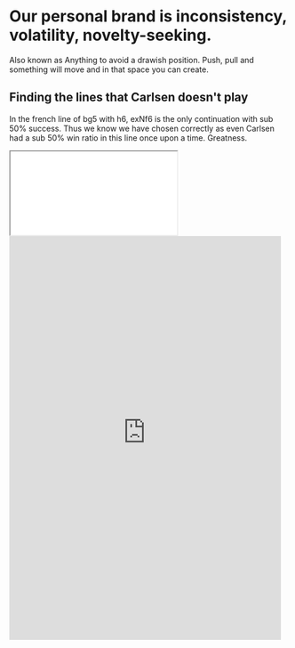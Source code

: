 # Our personal brand is inconsistency, volatility, novelty-seeking.

Also known as Anything to avoid a drawish position.
Push, pull and something will move and in that space you can create.

## Finding the lines that Carlsen doesn't play

In the french line of bg5 with h6, exNf6 is the only continuation with sub 50% success. Thus we know we have chosen correctly as even Carlsen had a sub 50% win ratio in this line once upon a time. Greatness.


<div class="intrinsic-container">
  <iframe src="//www.youtube.com/embed/KMYrIi_Mt8A" allowfullscreen></iframe>
</div>

<div class="intrinsic-container">
  <iframe height='726' width='489' frameborder='0' scrolling='no' marginheight='0' marginwidth='0' src='http://pgn4web-board.casaschi.net/?am=g&amp;d=3000&amp;ss=40&amp;ps=d&amp;pf=d&amp;lcs=W_iH&amp;dcs=MHW2&amp;bbcs=$$$$&amp;hm=s&amp;hcs=RKim&amp;bd=h&amp;hd=j&amp;md=f&amp;tm=0&amp;fhcs=$$$$&amp;fhs=16&amp;fmcs=$$$$&amp;fccs=v71$&amp;hmcs=RKim&amp;fms=16&amp;fcs=m&amp;cd=i&amp;bcs=____&amp;fp=0&amp;hl=f&amp;fh=726&amp;fw=489&amp;pe=77$zlax9RvfEG8ovpM739pNgYVM739pNmuAVJT39pNmXX5Hh01BHz4AVvs$wilhVgZKNI$wila$0'>your web browser and/or your host do not support iframes as required to display the chessboard</iframe>
</div>